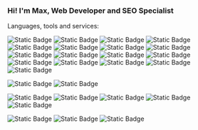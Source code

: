 ### Hi! I'm Max, Web Developer and SEO Specialist

Languages, tools and services:

![Static Badge](https://img.shields.io/badge/HTML5-E34F26?style=flat-square&logo=html5&logoColor=ffffff)
![Static Badge](https://img.shields.io/badge/CSS3-1572B6?style=flat-square&logo=css3&logoColor=ffffff)
![Static Badge](https://img.shields.io/badge/JavaScript-F7DF1E?style=flat-square&logo=javascript&logoColor=000000)
![Static Badge](https://img.shields.io/badge/TypeScript-3178C6?style=flat-square&logo=typescript&logoColor=ffffff)
![Static Badge](https://img.shields.io/badge/React-61DAFB?style=flat-square&logo=react&logoColor=000000)
![Static Badge](https://img.shields.io/badge/Webpack-8DD6F9?style=flat-square&logo=webpack&logoColor=000000)
![Static Badge](https://img.shields.io/badge/Sass-CC6699?style=flat-square&logo=sass&logoColor=ffffff)
![Static Badge](https://img.shields.io/badge/Node.js-339933?style=flat-square&logo=nodedotjs&logoColor=ffffff)
![Static Badge](https://img.shields.io/badge/Express-000000?style=flat-square&logo=express&logoColor=ffffff)
![Static Badge](https://img.shields.io/badge/MongoDB-47A248?style=flat-square&logo=mongodb&logoColor=ffffff)
![Static Badge](https://img.shields.io/badge/ESLint-4B32C3?style=flat-square&logo=eslint&logoColor=ffffff)
![Static Badge](https://img.shields.io/badge/Prettier-F7B93E?style=flat-square&logo=prettier&logoColor=000000)
![Static Badge](https://img.shields.io/badge/.ENV-ECD53F?style=flat-square&logo=dotenv&logoColor=000000)
![Static Badge](https://img.shields.io/badge/BEM-000000?style=flat-square&logo=bem&logoColor=ffffff)
![Static Badge](https://img.shields.io/badge/NPM-CB3837?style=flat-square&logo=npm&logoColor=ffffff)
![Static Badge](https://img.shields.io/badge/Git-F05032?style=flat-square&logo=git&logoColor=ffffff)
![Static Badge](https://img.shields.io/badge/Bash-4EAA25?style=flat-square&logo=gnubash&logoColor=ffffff)

<!--
![Static Badge](https://img.shields.io/badge/PHP-777BB4?style=flat-square&logo=php&logoColor=ffffff)
![Static Badge](https://img.shields.io/badge/MySQL-4479A1?style=flat-square&logo=mysql&logoColor=ffffff)
![Static Badge](https://img.shields.io/badge/Babel-F9DC3E?style=flat-square&logo=babel&logoColor=ffffff)
![Static Badge](https://img.shields.io/badge/Redux-764ABC?style=flat-square&logo=redux&logoColor=ffffff)
![Static Badge](https://img.shields.io/badge/jQuery-0769AD?style=flat-square&logo=jquery&logoColor=ffffff)
-->

![Static Badge](https://img.shields.io/badge/WordPress-21759B?style=flat-square&logo=wordpress&logoColor=ffffff)
![Static Badge](https://img.shields.io/badge/Drupal-0678BE?style=flat-square&logo=drupal&logoColor=ffffff)

![Static Badge](https://img.shields.io/badge/Postman-FF6C37?style=flat-square&logo=postman&logoColor=ffffff)
![Static Badge](https://img.shields.io/badge/Figma-F24E1E?style=flat-square&logo=figma&logoColor=ffffff)
![Static Badge](https://img.shields.io/badge/Adobe%20Photoshop-31A8FF?style=flat-square&logo=adobephotoshop&logoColor=ffffff)
![Static Badge](https://img.shields.io/badge/Adobe%20inDesign-FF3366?style=flat-square&logo=adobeindesign&logoColor=ffffff)
![Static Badge](https://img.shields.io/badge/Linear-5E6AD2?style=flat-square&logo=linear&logoColor=ffffff)

![Static Badge](https://img.shields.io/badge/Google%20Search%20Console-458CF5?style=flat-square&logo=googlesearchconsole&logoColor=ffffff)
![Static Badge](https://img.shields.io/badge/Google%20Analytics-E37400?style=flat-square&logo=googleanalytics&logoColor=ffffff)
![Static Badge](https://img.shields.io/badge/Google%20Ads-4285F4?style=flat-square&logo=googleads&logoColor=ffffff)




<!--
![Static Badge](https://img.shields.io/badge/Miro-050038?style=flat-square&logo=miro&logoColor=ffffff)

**MaxRMNK/MaxRMNK** is a ✨ _special_ ✨ repository because its `README.md` (this file) appears on your GitHub profile.

Here are some ideas to get you started:

- 🔭 I’m currently working on ...
- 🌱 I’m currently learning ...
- 👯 I’m looking to collaborate on ...
- 🤔 I’m looking for help with ...
- 💬 Ask me about ...
- 📫 How to reach me: ...
- 😄 Pronouns: ...
- ⚡ Fun fact: ...
-->
